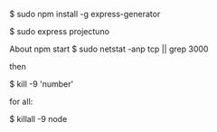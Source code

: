 $ sudo npm install -g express-generator

$ sudo express projectuno

About npm start
$ sudo netstat -anp tcp || grep 3000

then

$ kill -9 'number'

for all:

$ killall -9 node

